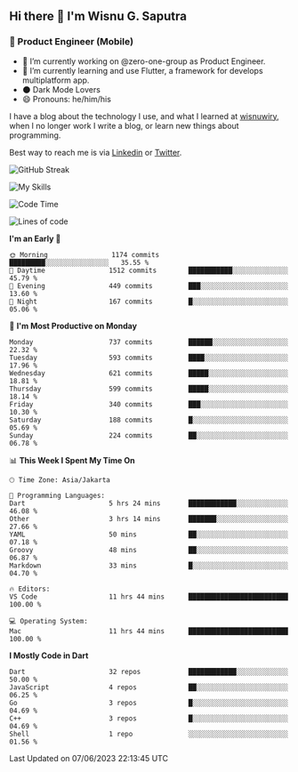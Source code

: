 ## Hi there 👋 I'm Wisnu G. Saputra

### :mobile_phone_off: Product Engineer (Mobile)

- 🔭 I’m currently working on @zero-one-group as Product Engineer.
- 🌱 I’m currently learning and use Flutter, a framework for develops multiplatform app.
- 🌑 Dark Mode Lovers
- 😄 Pronouns: he/him/his

I have a blog about the technology I use, and what I learned at [wisnuwiry](https://wisnuwiry.space/), when I no longer work I write a blog, or learn new things about programming.

Best way to reach me is via [Linkedin](https://www.linkedin.com/in/wisnu-saputra/) or [Twitter](https://twitter.com/wisnuwiry).

![GitHub Streak](https://streak-stats.demolab.com?user=wisnuwiry&theme=dark&hide_border=true)

![My Skills](https://skillicons.dev/icons?i=dart,flutter,kotlin,swift,go,js,css,neovim,git,linux&perline=5)

<!--START_SECTION:waka-->
![Code Time](http://img.shields.io/badge/Code%20Time-502%20hrs%2059%20mins-blue)

![Lines of code](https://img.shields.io/badge/From%20Hello%20World%20I%27ve%20Written-4.6%20million%20lines%20of%20code-blue)

**I'm an Early 🐤** 

```text
🌞 Morning                1174 commits        █████████░░░░░░░░░░░░░░░░   35.55 % 
🌆 Daytime                1512 commits        ███████████░░░░░░░░░░░░░░   45.79 % 
🌃 Evening                449 commits         ███░░░░░░░░░░░░░░░░░░░░░░   13.60 % 
🌙 Night                  167 commits         █░░░░░░░░░░░░░░░░░░░░░░░░   05.06 % 
```
📅 **I'm Most Productive on Monday** 

```text
Monday                   737 commits         ██████░░░░░░░░░░░░░░░░░░░   22.32 % 
Tuesday                  593 commits         ████░░░░░░░░░░░░░░░░░░░░░   17.96 % 
Wednesday                621 commits         █████░░░░░░░░░░░░░░░░░░░░   18.81 % 
Thursday                 599 commits         █████░░░░░░░░░░░░░░░░░░░░   18.14 % 
Friday                   340 commits         ███░░░░░░░░░░░░░░░░░░░░░░   10.30 % 
Saturday                 188 commits         █░░░░░░░░░░░░░░░░░░░░░░░░   05.69 % 
Sunday                   224 commits         ██░░░░░░░░░░░░░░░░░░░░░░░   06.78 % 
```


📊 **This Week I Spent My Time On** 

```text
🕑︎ Time Zone: Asia/Jakarta

💬 Programming Languages: 
Dart                     5 hrs 24 mins       ████████████░░░░░░░░░░░░░   46.08 % 
Other                    3 hrs 14 mins       ███████░░░░░░░░░░░░░░░░░░   27.66 % 
YAML                     50 mins             ██░░░░░░░░░░░░░░░░░░░░░░░   07.18 % 
Groovy                   48 mins             ██░░░░░░░░░░░░░░░░░░░░░░░   06.87 % 
Markdown                 33 mins             █░░░░░░░░░░░░░░░░░░░░░░░░   04.70 % 

🔥 Editors: 
VS Code                  11 hrs 44 mins      █████████████████████████   100.00 % 

💻 Operating System: 
Mac                      11 hrs 44 mins      █████████████████████████   100.00 % 
```

**I Mostly Code in Dart** 

```text
Dart                     32 repos            ████████████░░░░░░░░░░░░░   50.00 % 
JavaScript               4 repos             ██░░░░░░░░░░░░░░░░░░░░░░░   06.25 % 
Go                       3 repos             █░░░░░░░░░░░░░░░░░░░░░░░░   04.69 % 
C++                      3 repos             █░░░░░░░░░░░░░░░░░░░░░░░░   04.69 % 
Shell                    1 repo              ░░░░░░░░░░░░░░░░░░░░░░░░░   01.56 % 
```




 Last Updated on 07/06/2023 22:13:45 UTC
<!--END_SECTION:waka-->
